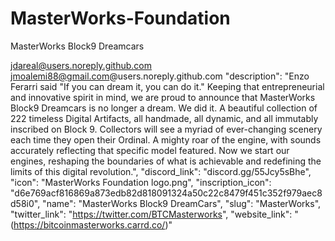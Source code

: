 # MasterWorks-Foundation
MasterWorks Block9 Dreamcars

jdareal@users.noreply.github.com
jmoalemi88@gmail.com@users.noreply.github.com
"description": "Enzo Ferarri said "If you can dream it, you can do it." Keeping that entrepreneurial and innovative spirit in mind, we are proud to announce that MasterWorks Block9 Dreamcars is no longer a dream. We did it. A beautiful collection of 222 timeless Digital Artifacts, all handmade, all dynamic, and all immutably inscribed on Block 9. Collectors will see a myriad of ever-changing scenery each time they open their Ordinal. A mighty roar of the engine, with sounds accurately reflecting that specific model featured. Now we start our engines, reshaping the boundaries of what is achievable and redefining the limits of this digital revolution.",
"discord_link": "discord.gg/55Jcy5sBhe",
"icon": "MasterWorks Foundation logo.png",
  "inscription_icon": "d6e769acf816869a873edb82d818091324a50c22c8479f451c352f979aec8d58i0",
  "name": "MasterWorks Block9 DreamCars",
  "slug": "MasterWorks",
  "twitter_link": "https://twitter.com/BTCMasterworks",
  "website_link": "(https://bitcoinmasterworks.carrd.co/)"
